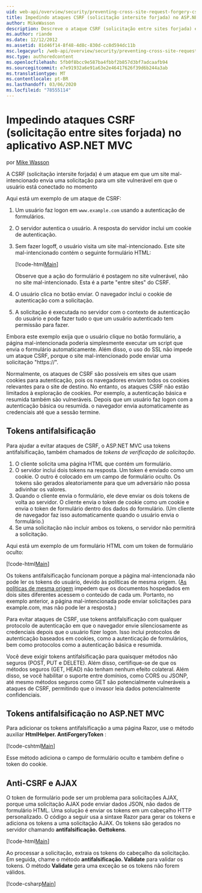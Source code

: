 ```yaml
---
uid: web-api/overview/security/preventing-cross-site-request-forgery-csrf-attacks
title: Impedindo ataques CSRF (solicitação intersite forjada) no ASP.NET MVC
author: MikeWasson
description: Descreve o ataque CSRF (solicitação entre sites forjada) e como implementar medidas CSRF no ASP.NET Web MVC.
ms.author: riande
ms.date: 12/12/2012
ms.assetid: 81d46f14-8f48-4d8c-830d-cc8d594dc11b
msc.legacyurl: /web-api/overview/security/preventing-cross-site-request-forgery-csrf-attacks
msc.type: authoredcontent
ms.openlocfilehash: 5fb0f8bcc9e587ba4fbbf2b857d3bf7adcaafb94
ms.sourcegitcommit: e7e91932a6e91a63e2e46417626f39d6b244a3ab
ms.translationtype: MT
ms.contentlocale: pt-BR
ms.lasthandoff: 03/06/2020
ms.locfileid: "78555114"
---
```

# <a name="preventing-cross-site-request-forgery-csrf-attacks-in-aspnet-mvc-application"></a>Impedindo ataques CSRF (solicitação entre sites forjada) no aplicativo ASP.NET MVC

por [Mike Wasson](https://github.com/MikeWasson)

A CSRF (solicitação intersite forjada) é um ataque em que um site mal-intencionado envia uma solicitação para um site vulnerável em que o usuário está conectado no momento

Aqui está um exemplo de um ataque de CSRF:

1. Um usuário faz logon em `www.example.com` usando a autenticação de formulários.
2. O servidor autentica o usuário. A resposta do servidor inclui um cookie de autenticação.
3. Sem fazer logoff, o usuário visita um site mal-intencionado. Este site mal-intencionado contém o seguinte formulário HTML: 

    [!code-html[Main](preventing-cross-site-request-forgery-csrf-attacks/samples/sample1.html)]

    Observe que a ação do formulário é postagem no site vulnerável, não no site mal-intencionado. Esta é a parte "entre sites" do CSRF.
4. O usuário clica no botão enviar. O navegador inclui o cookie de autenticação com a solicitação.
5. A solicitação é executada no servidor com o contexto de autenticação do usuário e pode fazer tudo o que um usuário autenticado tem permissão para fazer.

Embora este exemplo exija que o usuário clique no botão formulário, a página mal-intencionada poderia simplesmente executar um script que envia o formulário automaticamente. Além disso, o uso do SSL não impede um ataque CSRF, porque o site mal-intencionado pode enviar uma solicitação "https://".

Normalmente, os ataques de CSRF são possíveis em sites que usam cookies para autenticação, pois os navegadores enviam todos os cookies relevantes para o site de destino. No entanto, os ataques CSRF não estão limitados à exploração de cookies. Por exemplo, a autenticação básica e resumida também são vulneráveis. Depois que um usuário faz logon com a autenticação básica ou resumida. o navegador envia automaticamente as credenciais até que a sessão termine.

## <a name="anti-forgery-tokens"></a>Tokens antifalsificação

Para ajudar a evitar ataques de CSRF, o ASP.NET MVC usa tokens antifalsificação, também chamados de *tokens de verificação de solicitação*.

1. O cliente solicita uma página HTML que contém um formulário.
2. O servidor inclui dois tokens na resposta. Um token é enviado como um cookie. O outro é colocado em um campo de formulário oculto. Os tokens são gerados aleatoriamente para que um adversário não possa adivinhar os valores.
3. Quando o cliente envia o formulário, ele deve enviar os dois tokens de volta ao servidor. O cliente envia o token de cookie como um cookie e envia o token de formulário dentro dos dados do formulário. (Um cliente de navegador faz isso automaticamente quando o usuário envia o formulário.)
4. Se uma solicitação não incluir ambos os tokens, o servidor não permitirá a solicitação.

Aqui está um exemplo de um formulário HTML com um token de formulário oculto:

[!code-html[Main](preventing-cross-site-request-forgery-csrf-attacks/samples/sample2.html)]

Os tokens antifalsificação funcionam porque a página mal-intencionada não pode ler os tokens do usuário, devido às políticas de mesma origem. ([As políticas de mesma origem](http://www.w3.org/Security/wiki/Same_Origin_Policy) impedem que os documentos hospedados em dois sites diferentes acessem o conteúdo de cada um. Portanto, no exemplo anterior, a página mal-intencionada pode enviar solicitações para example.com, mas não pode ler a resposta.)

Para evitar ataques de CSRF, use tokens antifalsificação com qualquer protocolo de autenticação em que o navegador envie silenciosamente as credenciais depois que o usuário fizer logon. Isso inclui protocolos de autenticação baseados em cookies, como a autenticação de formulários, bem como protocolos como a autenticação básica e resumida.

Você deve exigir tokens antifalsificação para quaisquer métodos não seguros (POST, PUT e DELETE). Além disso, certifique-se de que os métodos seguros (GET, HEAD) não tenham nenhum efeito colateral. Além disso, se você habilitar o suporte entre domínios, como CORS ou JSONP, até mesmo métodos seguros como GET são potencialmente vulneráveis a ataques de CSRF, permitindo que o invasor leia dados potencialmente confidenciais.

## <a name="anti-forgery-tokens-in-aspnet-mvc"></a>Tokens antifalsificação no ASP.NET MVC

Para adicionar os tokens antifalsificação a uma página Razor, use o método auxiliar **HtmlHelper. AntiForgeryToken** :

[!code-cshtml[Main](preventing-cross-site-request-forgery-csrf-attacks/samples/sample3.cshtml)]

Esse método adiciona o campo de formulário oculto e também define o token do cookie.

## <a name="anti-csrf-and-ajax"></a>Anti-CSRF e AJAX

O token de formulário pode ser um problema para solicitações AJAX, porque uma solicitação AJAX pode enviar dados JSON, não dados de formulário HTML. Uma solução é enviar os tokens em um cabeçalho HTTP personalizado. O código a seguir usa a sintaxe Razor para gerar os tokens e adiciona os tokens a uma solicitação AJAX. Os tokens são gerados no servidor chamando **antifalsificação. Gettokens**.

[!code-html[Main](preventing-cross-site-request-forgery-csrf-attacks/samples/sample4.html)]

Ao processar a solicitação, extraia os tokens do cabeçalho da solicitação. Em seguida, chame o método **antifalsificação. Validate** para validar os tokens. O método **Validate** gera uma exceção se os tokens não forem válidos.

[!code-csharp[Main](preventing-cross-site-request-forgery-csrf-attacks/samples/sample5.cs)]
